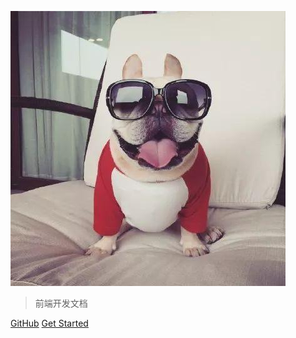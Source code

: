 <!--
 * @Author: Shaw
 * @Date: 2021-06-15 15:13:29
 * @Description: 封面
 * @LastEditors: Shaw
 * @LastEditTime: 2021-06-23 15:19:43
-->

![logo](_media/logo.jpg)

> 前端开发文档

[GitHub](https://github.com/Dickens-Shaw/Documents)
[Get Started](/index)

<!-- ![](_media/bg.jpeg) -->
